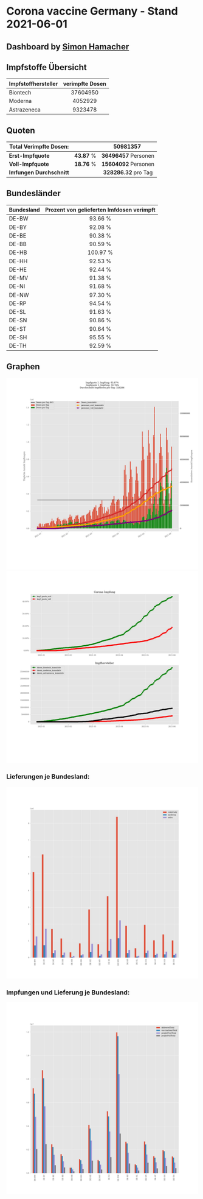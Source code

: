 # Corona vaccine Germany - Stand 2021-06-01
## Dashboard by [Simon Hamacher](https://www.shamacher.eu)
## Impfstoffe Übersicht
**Impfstoffhersteller** | **verimpfte Dosen**
-------- | :--------:
Biontech | 37604950
Moderna | 4052929
Astrazeneca | 9323478


## Quoten
**Total Verimpfte Dosen:** | |50981357&nbsp;
-------- | :--------:| :--------:
**Erst-Impfquote** | **43.87** %| **36496457** Personen
**Voll-Impfquote** | **18.76** %| **15604092** Personen
**Imfungen Durchschnitt** | |**328286.32** pro Tag 
## Bundesländer
**Bundesland** | **Prozent von gelieferten Imfdosen verimpft**
-------- | :--------:
DE-BW | 93.66 %
DE-BY | 92.08 %
DE-BE | 90.38 %
DE-BB | 90.59 %
DE-HB | 100.97 %
DE-HH | 92.53 %
DE-HE | 92.44 %
DE-MV | 91.38 %
DE-NI | 91.68 %
DE-NW | 97.30 %
DE-RP | 94.54 %
DE-SL | 91.63 %
DE-SN | 90.86 %
DE-ST | 90.64 %
DE-SH | 95.55 %
DE-TH | 92.59 %
## Graphen
<img src="Impfungen-Corona-01.jpg" alt="Impf Übersicht" title="Impf Übersicht" />
<img src="Impfungen-Corona-02.jpg" alt="Impfquote" title="Impf Übersicht" />

### Lieferungen je Bundesland:
<img src="Impfungen-Corona-04.jpg" alt="Impfungen in den Bundesländern" title="Impfungen in den Bundesländern" />

### Impfungen und Lieferung je Bundesland:
<img src="Impfungen-Corona-05.jpg" alt="Impfungen in den Bundesländern" title="Impfungen in den Bundesländern" />

